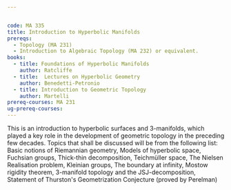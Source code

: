 ```yaml
---


code: MA 335
title: Introduction to Hyperbolic Manifolds
prereqs:
  - Topology (MA 231)
  - Introduction to Algebraic Topology (MA 232) or equivalent.
books:
  - title: Foundations of Hyperbolic Manifolds
    author: Ratcliffe
  - title:  Lectures on Hyperbolic Geometry
    author: Benedetti-Petronio
  - title: Introduction to Geometric Topology
    author: Martelli
prereq-courses: MA 231
ug-prereq-courses: 
---
```




This is an introduction to hyperbolic surfaces and 3-manifolds, which played a key role in the development of geometric topology in the preceding few decades.
Topics that shall be discussed will be from the following list:
Basic notions of Riemannian geometry, Models of hyperbolic space, Fuchsian groups, Thick-thin decomposition, Teichmüller space, The Nielsen Realisation problem, Kleinian groups, The boundary at infinity, Mostow rigidity theorem, 3-manifold topology and the JSJ-decomposition, Statement of Thurston's Geometrization Conjecture (proved by Perelman)
